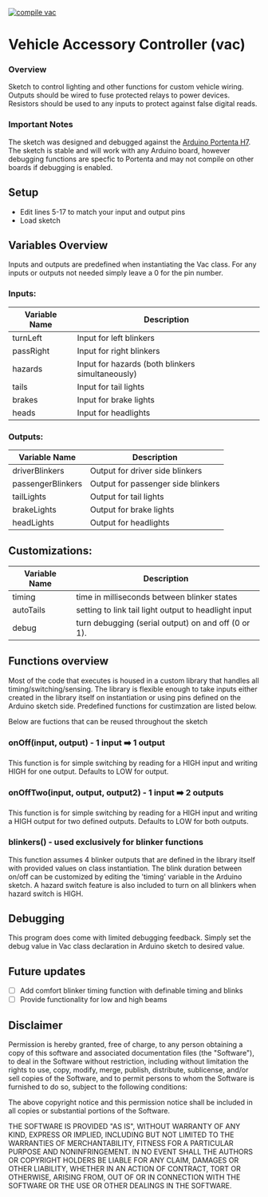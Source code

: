 [![compile vac](https://github.com/ameeuwsen/vac/actions/workflows/compile-vac.yml/badge.svg)](https://github.com/ameeuwsen/vac/actions/workflows/compile-vac.yml)
# Vehicle Accessory Controller (vac)
### Overview
Sketch to control lighting and other functions for custom vehicle wiring. Outputs should be wired to fuse protected relays to power devices. Resistors should be used to any inputs to protect against false digital reads.

### Important Notes
The sketch was designed and debugged against the [Arduino Portenta H7](https://store-usa.arduino.cc/products/portenta-h7?selectedStore=us). The sketch is stable and will work with any Arduino board, however debugging functions are specfic to Portenta and may not compile on other boards if debugging is enabled.

## Setup
- Edit lines 5-17 to match your input and output pins
- Load sketch

## Variables Overview
Inputs and outputs are predefined when instantiating the Vac class. For any inputs or outputs not needed simply leave a 0 for the pin number.
### Inputs:
| Variable Name | Description |
| ---------- | ---------- |
| turnLeft  | Input for left blinkers |
| passRight | Input for right blinkers |
| hazards   | Input for hazards (both blinkers simultaneously) |
| tails     | Input for tail lights |
| brakes    | Input for brake lights |
| heads     | Input for headlights |
### Outputs:
| Variable Name | Description |
| ---------- | ---------- |
| driverBlinkers | Output for driver side blinkers |
| passengerBlinkers  | Output for passenger side blinkers |
| tailLights   | Output for tail lights |
| brakeLights  | Output for brake lights |
| headLights   | Output for headlights |

## Customizations:
| Variable Name | Description |
| ---------- | ---------- |
| timing    | time in milliseconds between blinker states |
| autoTails | setting to link tail light output to headlight input |
| debug     | turn debugging (serial output) on and off (0 or 1). |

## Functions overview
Most of the code that executes is housed in a custom library that handles all timing/switching/sensing. The library is flexible enough to take inputs either created in the library itself on instantiation or using pins defined on the Arduino sketch side. Predefined functions for custimzation are listed below.

Below are fuctions that can be reused throughout the sketch 
### onOff(input, output) - 1 input ➡️ 1 output
This function is for simple switching by reading for a HIGH input and writing HIGH for one output. Defaults to LOW for output.

### onOffTwo(input, output, output2) - 1 input ➡️ 2 outputs
This function is for simple switching by reading for a HIGH input and writing a HIGH output for two defined outputs. Defaults to LOW for both outputs.

### blinkers() - used exclusively for blinker functions
This function assumes 4 blinker outputs that are defined in the library itself with provided values on class instantiation. The blink duration between on/off can be customized by editing the 'timing' variable in the Arduino sketch. A hazard switch feature is also included to turn on all blinkers when hazard switch is HIGH.

## Debugging
This program does come with limited debugging feedback. Simply set the debug value in Vac class declaration in Arduino sketch to desired value.

## Future updates
- [ ] Add comfort blinker timing function with definable timing and blinks
- [ ] Provide functionality for low and high beams

## Disclaimer
Permission is hereby granted, free of charge, to any person obtaining a copy of this software and associated documentation files (the "Software"), to deal in the Software without restriction, including without limitation the rights to use, copy, modify, merge, publish, distribute, sublicense, and/or sell copies of the Software, and to permit persons to whom the Software is furnished to do so, subject to the following conditions:

The above copyright notice and this permission notice shall be included in all copies or substantial portions of the Software.

THE SOFTWARE IS PROVIDED "AS IS", WITHOUT WARRANTY OF ANY KIND, EXPRESS OR IMPLIED, INCLUDING BUT NOT LIMITED TO THE WARRANTIES OF MERCHANTABILITY, FITNESS FOR A PARTICULAR PURPOSE AND NONINFRINGEMENT. IN NO EVENT SHALL THE AUTHORS OR COPYRIGHT HOLDERS BE LIABLE FOR ANY CLAIM, DAMAGES OR OTHER LIABILITY, WHETHER IN AN ACTION OF CONTRACT, TORT OR OTHERWISE, ARISING FROM, OUT OF OR IN CONNECTION WITH THE SOFTWARE OR THE USE OR OTHER DEALINGS IN THE SOFTWARE.
